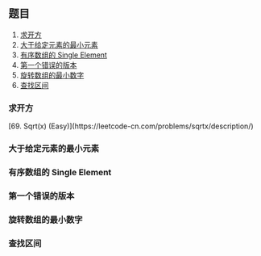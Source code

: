 ## 题目
1. <a href="#1">求开方</a>
2. <a href="#2">大于给定元素的最小元素</a>
3. <a href="#3">有序数组的 Single Element</a>
4. <a href="#4">第一个错误的版本</a>
5. <a href="#5">旋转数组的最小数字</a>
6. <a href="#6">查找区间</a>

<h3 id="1">求开方</h3>
[69. Sqrt(x) (Easy)](https://leetcode-cn.com/problems/sqrtx/description/)
<h3 id="2">大于给定元素的最小元素</h3>

<h3 id="3">有序数组的 Single Element</h3>

<h3 id="4">第一个错误的版本</h3>

<h3 id="5">旋转数组的最小数字</h3>

<h3 id="6">查找区间</h3>

